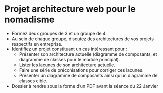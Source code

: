 # Projet architecture web pour le nomadisme
* Formez deux groupes de 3 et un groupe de 4.
* Au sein de chaque groupe, discutez des architectures de vos projets respectifs en entreprise.
* Identifiez un projet constituant un cas intéressant pour :
    * Présenter son architecture actuelle (diagramme de composants, et diagramme de classes pour le module principal).
    * Lister les lacunes de son architecture actuelle.
    * Faire une série de préconisations pour corriger ces lacunes.
    * Présenter un diagramme de composants ainsi qu’un diagramme de classes cible.
* Dossier à rendre sous la forme d’un PDF avant la séance du 22 Janvier
